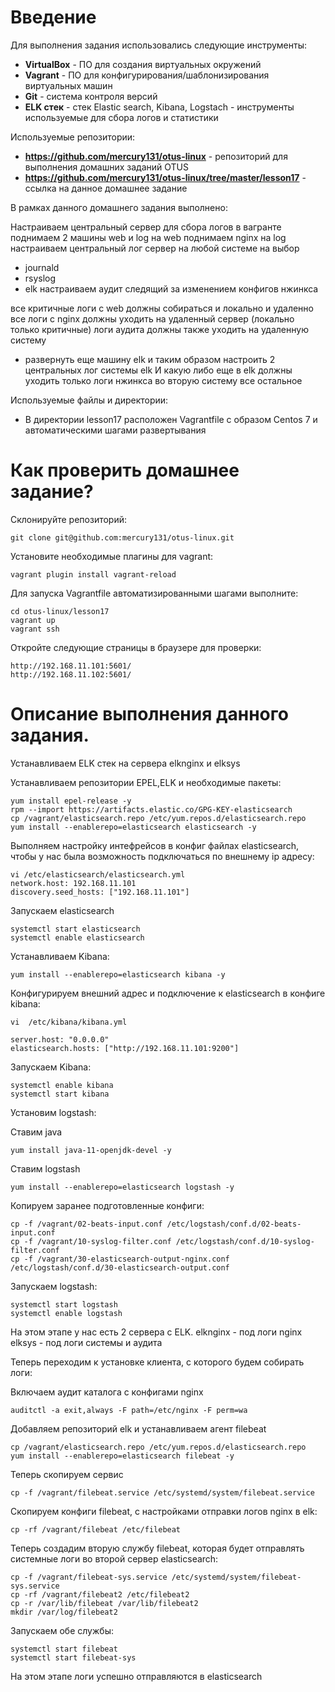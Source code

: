 # **Введение**

Для выполнения задания использовались следующие инструменты:
- **VirtualBox** - ПО для создания виртуальных окружений
- **Vagrant** - ПО для конфигурирования/шаблонизирования виртуальных машин
- **Git** - система контроля версий
- **ELK стек** - стек Elastic search, Kibana, Logstach - инструменты используемые для сбора логов и статистики


Используемые репозитории:
- **https://github.com/mercury131/otus-linux** - репозиторий для выполнения домашних заданий OTUS
- **https://github.com/mercury131/otus-linux/tree/master/lesson17** - ссылка на данное домашнее задание


 


В рамках данного домашнего задания выполнено:

Настраиваем центральный сервер для сбора логов
в вагранте поднимаем 2 машины web и log
на web поднимаем nginx
на log настраиваем центральный лог сервер на любой системе на выбор
- journald
- rsyslog
- elk
настраиваем аудит следящий за изменением конфигов нжинкса

все критичные логи с web должны собираться и локально и удаленно
все логи с nginx должны уходить на удаленный сервер (локально только критичные)
логи аудита должны также уходить на удаленную систему


* развернуть еще машину elk
и таким образом настроить 2 центральных лог системы elk И какую либо еще
в elk должны уходить только логи нжинкса
во вторую систему все остальное 




Используемые файлы и директории:
- В директории lesson17 расположен Vagrantfile с образом Centos 7 и автоматическими шагами развертывания


# Как проверить домашнее задание?

Склонируйте репозиторий:

```
git clone git@github.com:mercury131/otus-linux.git
```

Установите необходимые плагины для vagrant:

```
vagrant plugin install vagrant-reload
```

Для запуска Vagrantfile автоматизированными шагами выполните:

```
cd otus-linux/lesson17
vagrant up 
vagrant ssh
```

Откройте следующие страницы в браузере для проверки:

```
http://192.168.11.101:5601/
http://192.168.11.102:5601/
```

# Описание выполнения данного задания.

Устанавливаем ELK стек на сервера elknginx и elksys

Устанавливаем репозитории EPEL,ELK и необходимые пакеты:

```
yum install epel-release -y
rpm --import https://artifacts.elastic.co/GPG-KEY-elasticsearch
cp /vagrant/elasticsearch.repo /etc/yum.repos.d/elasticsearch.repo
yum install --enablerepo=elasticsearch elasticsearch -y
```

Выполняем настройку интефрейсов в конфиг файлах elasticsearch, чтобы у нас была возможность подключаться по внешнему ip адресу:

```
vi /etc/elasticsearch/elasticsearch.yml
network.host: 192.168.11.101
discovery.seed_hosts: ["192.168.11.101"]
```

Запускаем elasticsearch

```
systemctl start elasticsearch
systemctl enable elasticsearch
```

Устанавливаем Kibana:

```
yum install --enablerepo=elasticsearch kibana -y
```

Конфигурируем внешний адрес и подключение к elasticsearch в конфиге kibana:

```
vi  /etc/kibana/kibana.yml

server.host: "0.0.0.0"
elasticsearch.hosts: ["http://192.168.11.101:9200"]
```

Запускаем Kibana:

```
systemctl enable kibana
systemctl start kibana
```

Установим logstash:

Ставим java
```
yum install java-11-openjdk-devel -y
```
Ставим logstash

```
yum install --enablerepo=elasticsearch logstash -y
```

Копируем заранее подготовленные конфиги:

```
cp -f /vagrant/02-beats-input.conf /etc/logstash/conf.d/02-beats-input.conf
cp -f /vagrant/10-syslog-filter.conf /etc/logstash/conf.d/10-syslog-filter.conf
cp -f /vagrant/30-elasticsearch-output-nginx.conf /etc/logstash/conf.d/30-elasticsearch-output.conf
```

Запускаем logstash:

```
systemctl start logstash
systemctl enable logstash
```

На этом этапе у нас есть 2 сервера с ELK.
elknginx - под логи nginx
elksys - под логи системы и аудита

Теперь переходим к установке клиента, с которого будем собирать логи:

Включаем аудит каталога с конфигами nginx

```
auditctl -a exit,always -F path=/etc/nginx -F perm=wa
```

Добавляем репозиторий elk и устанавливаем агент filebeat

```
cp /vagrant/elasticsearch.repo /etc/yum.repos.d/elasticsearch.repo
yum install --enablerepo=elasticsearch filebeat -y
```

Теперь скопируем сервис 

```
cp -f /vagrant/filebeat.service /etc/systemd/system/filebeat.service
```

Скопируем конфиги filebeat, с настройками отправки логов nginx в elk:

```
cp -rf /vagrant/filebeat /etc/filebeat
```

Теперь создадим вторую службу filebeat, которая будет отправлять системные логи во второй сервер elasticsearch:

```
cp -f /vagrant/filebeat-sys.service /etc/systemd/system/filebeat-sys.service
cp -rf /vagrant/filebeat2 /etc/filebeat2
cp -r /var/lib/filebeat /var/lib/filebeat2
mkdir /var/log/filebeat2
```

Запускаем обе службы:

```
systemctl start filebeat
systemctl start filebeat-sys
```

На этом этапе логи успешно отправляются в elasticsearch